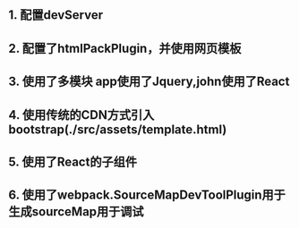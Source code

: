 ## 1. 配置devServer
## 2. 配置了htmlPackPlugin，并使用网页模板
## 3. 使用了多模块 app使用了Jquery,john使用了React
## 4. 使用传统的CDN方式引入bootstrap(./src/assets/template.html)
## 5. 使用了React的子组件
## 6. 使用了webpack.SourceMapDevToolPlugin用于生成sourceMap用于调试